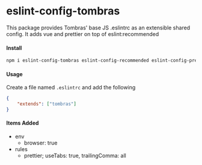 # eslint-config-tombras

This package provides Tombras' base JS .eslintrc as an extensible shared config. It adds vue and prettier on top of eslint:recommended

#### Install

```sh
npm i eslint-config-tombras eslint-config-recommended eslint-config-prettier babel-eslint eslint-plugin-prettier prettier eslint-plugin-vue eslint@4 eslint-plugin-import@2 --save-dev
```

#### Usage

Create a file named `.eslintrc` and add the following

```json
{
	"extends": ["tombras"]
}
```

#### Items Added

- env
  - browser: true
- rules
  - prettier; useTabs: true, trailingComma: all
